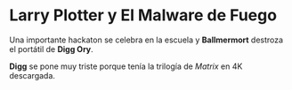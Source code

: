 # Larry Plotter y El Malware de Fuego

Una importante hackaton se celebra en la escuela y **Ballmermort**
destroza el portátil de **Digg Ory**.

**Digg** se pone muy triste porque tenía la trilogía de *Matrix* en 4K descargada.
